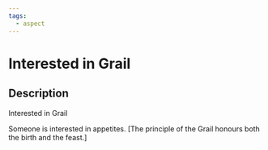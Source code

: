 ```yaml
---
tags:
  - aspect
---
```


# Interested in Grail

## Description
Interested in Grail

Someone is interested in appetites. [The principle of the Grail honours both the birth and the feast.]